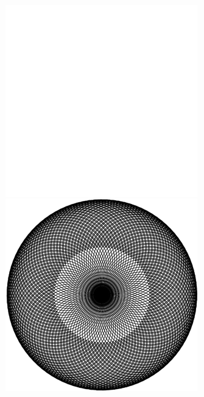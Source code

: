 <p align="center">
  <img src="./flower-dark.svg#gh-dark-mode-only" width="auto">
  <img src="./flower-light.svg#gh-light-mode-only" width="auto">
</p>
